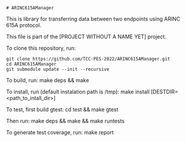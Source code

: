     # ARINC615AManager

This is library for transferring data between two endpoints using ARINC 615A protocol.

This file is part of the [PROJECT WITHOUT A NAME YET] project.

To clone this repository, run:

    git clone https://github.com/TCC-PES-2022/ARINC615AManager.git
    cd ARINC615AManager
    git submodule update --init --recursive

To build, run:
    make deps && make

To install, run (default instalation path is /tmp):
    make install [DESTDIR=<path_to_intall_dir>]

To test, first build gtest:
    cd test && make gtest

Then run:
    make deps && make && make runtests

To generate test coverage, run:
    make report